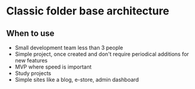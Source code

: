 # Classic folder base architecture

## When to use
- Small development team less than 3 people
- Simple project, once created and don't require periodical additions for new features
- MVP where speed is important
- Study projects
- Simple sites like a blog, e-store, admin dashboard 